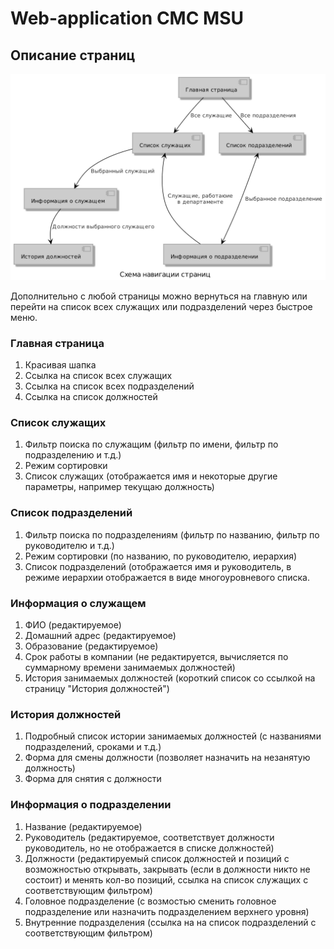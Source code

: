 Web-application CMC MSU
=======================
Описание страниц
-----------------------
![Alt text](docs/pages.png)

Дополнительно с любой страницы можно вернуться на главную или перейти на список всех
служащих или подразделений через быстрое меню.

### Главная страница
1. Красивая шапка
2. Ссылка на список всех служащих
3. Ссылка на список всех подразделений
4. Ссылка на список должностей
### Список служащих
1. Фильтр поиска по служащим (фильтр по имени, фильтр по подразделению и т.д.)
2. Режим сортировки
3. Список служащих (отображается имя и некоторые другие параметры, например текущаю должность)
### Список подразделений
1. Фильтр поиска по подразделениям (фильтр по названию, фильтр по руководителю и т.д.)
2. Режим сортировки (по названию, по руководителю, иерархия)
3. Список подразделений (отображается имя и руководитель, в режиме иерархии отображается в виде 
многоуровневого списка.
### Информация о служащем
1. ФИО (редактируемое)
2. Домашний адрес (редактируемое)
3. Образование (редактируемое)
4. Срок работы в компании (не редактируется, вычисляется по суммарному времени занимаемых
 должностей)
5. История занимаемых должностей (короткий список со ссылкой на страницу "История должностей")
### История должностей
1. Подробный список истории занимаемых должностей (с названиями подразделений, сроками и т.д.)
2. Форма для смены должности (позволяет назначить на незанятую должность)
3. Форма для снятия с должности
### Информация о подразделении
1. Название (редактируемое)
2. Руководитель (редактируемое, соответствует должности руководитель, но не отображается в списке должностей)
3. Должности (редактируемый список должностей и позиций с возможностью открывать, закрывать (если
 в должности никто не состоит) и менять кол-во позиций, ссылка на список служащих с 
 соответствующим фильтром)
4. Головное подразделение (с возмостью сменить головное подразделение или назначить подразделением
 верхнего уровня)
5. Внутренние подразделения (ссылка на на список подразделений с соответствующим фильтром)
